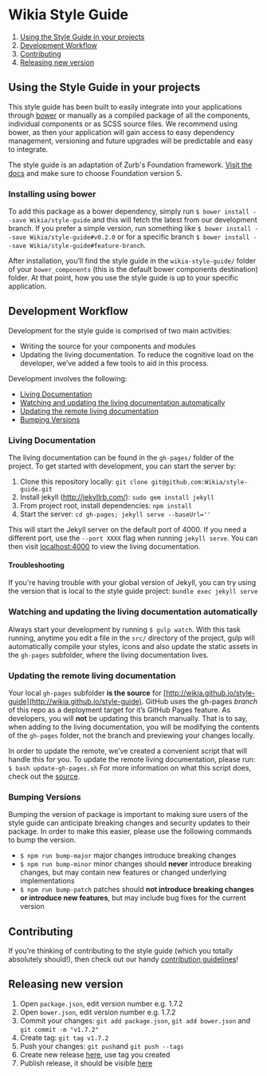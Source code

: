 Wikia Style Guide
===========

1. [Using the Style Guide in your projects](#using-the-style-guide-in-your-projects)
2. [Development Workflow](#development-workflow)
3. [Contributing](#contributing)
4. [Releasing new version](#releasing-new-version)

## Using the Style Guide in your projects
This style guide has been built to easily integrate into your applications through [bower](http://bower.io/) or manually as a compiled package of all the components, individual components or as SCSS source files. We recommend using bower, as then your application will gain access to easy dependency management, versioning and future upgrades will be predictable and easy to integrate.

The style guide is an adaptation of Zurb's Foundation framework. [Visit the docs](http://foundation.zurb.com/docs/) and make sure to choose Foundation version 5. 

### Installing using bower
To add this package as a bower dependency, simply run `$ bower install --save Wikia/style-guide` and this will fetch the latest from our development branch. If you prefer a simple version, run something like `$ bower install --save Wikia/style-guide#v0.2.0` or for a specific branch `$ bower install --save Wikia/style-guide#feature-branch`.

After installation, you’ll find the style guide in the `wikia-style-guide/` folder of your `bower_components` (this is the default bower components destination) folder. At that point, how you use the style guide is up to your specific application.

## Development Workflow
Development for the style guide is comprised of two main activities:
* Writing the source for your components and modules
* Updating the living documentation. To reduce the cognitive load on the developer, we’ve added a few tools to aid in this process.

Development involves the following:
* [Living Documentation](#living-documentation)
* [Watching and updating the living documentation automatically](#watching-and-updating-the-living-documentation-automatically)
* [Updating the remote living documentation](#updating-the-remote-living-documentation)
* [Bumping Versions](#bumping-versions)

### Living Documentation
The living documentation can be found in the `gh-pages/` folder of the project. To get started with development, you can start the server by:

1. Clone this repository locally: `git clone git@github.com:Wikia/style-guide.git`
2. Install jekyll (http://jekyllrb.com/): `sudo gem install jekyll`
3. From project root, install dependencies: `npm install`
4. Start the server: `cd gh-pages; jekyll serve --baseUrl=''`

This will start the Jekyll server on the default port of 4000. If you need a different port, use the `--port XXXX` flag when running `jekyll serve`. You can then visit [localhost:4000](http://localhost:4000) to view the living documentation.

#### Troubleshooting
If you're having trouble with your global version of Jekyll, you can try using the version that is local to the style guide project: `bundle exec jekyll serve`

### Watching and updating the living documentation automatically
Always start your development by running `$ gulp watch`. With this task running, anytime you edit a file in the `src/` directory of the project, gulp will automatically compile your styles, icons and also update the static assets in the `gh-pages` subfolder, where the living documentation lives.

### Updating the remote living documentation
Your local `gh-pages` subfolder **is the source** for [http://wikia.github.io/style-guide](http://wikia.github.io/style-guide). GitHub uses the gh-pages *branch* of this repo as a deployment target for it’s GitHub Pages feature. As developers, you will **not** be updating this branch manually. That is to say, when adding to the living documentation, you will be modifying the contents of the `gh-pages` folder, not the branch and previewing your changes locally.

In order to update the remote, we’ve created a convenient script that will handle this for you. To update the remote living documentation, please run:
`$ bash update-gh-pages.sh`
For more information on what this script does, check out the [source](https://github.com/Wikia/style-guide/blob/dev/update-gh-pages.sh).

### Bumping Versions
Bumping the version of package is important to making sure users of the style guide can anticipate breaking changes and security updates to their package. In order to make this easier, please use the following commands to bump the version.
* `$ npm run bump-major` major changes introduce breaking changes
* `$ npm run bump-minor` minor changes should **never** introduce breaking changes, but may contain new features or changed underlying implementations
* `$ npm run bump-patch` patches should **not introduce breaking changes or introduce new features**, but may include bug fixes for the current version

## Contributing
If you’re thinking of contributing to the style guide (which you totally absolutely should!), then check out our handy [contribution guidelines](https://github.com/Wikia/style-guide/blob/dev/CONTRIBUTING.md)!

## Releasing new version
1. Open `package.json`, edit version number e.g. 1.7.2
2. Open `bower.json`, edit version number e.g. 1.7.2
3. Commit your changes: `git add package.json`, `git add bower.json` and `git commit -m "v1.7.2"`
4. Create tag: `git tag v1.7.2`
5. Push your changes: `git push`and `git push --tags`
6. Create new release [here](https://github.com/Wikia/style-guide/releases/new), use tag you created
7. Publish release, it should be visible [here](https://github.com/Wikia/style-guide/releases)

